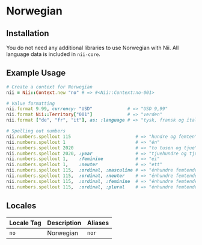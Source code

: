 <!-- This file has been generated. Source: languages/_template.md.erb -->

# Norwegian

## Installation

You do not need any additional libraries to use Norwegian with Nii.
All language data is included in `nii-core`.

## Example Usage

``` ruby
# Create a context for Norwegian
nii = Nii::Context.new "no" # => #<Nii::Context:no-001>

# Value formatting
nii.format 9.99, currency: "USD"             # => "USD 9,99"
nii.format Nii::Territory["001"]             # => "verden"
nii.format ["de", "fr", "it"], as: :language # => "tysk, fransk og italiensk"

# Spelling out numbers
nii.numbers.spellout 115                        # => "hundre og femten"
nii.numbers.spellout 1                          # => "én"
nii.numbers.spellout 2020                       # => "to tusen og tjue"
nii.numbers.spellout 2020, :year                # => "tjue­hundre og tjue"
nii.numbers.spellout 1,    :feminine            # => "ei"
nii.numbers.spellout 1,    :neuter              # => "ett"
nii.numbers.spellout 115,  :ordinal, :masculine # => "én­hundre femtende"
nii.numbers.spellout 115,  :ordinal, :neuter    # => "én­hundre femtende"
nii.numbers.spellout 115,  :ordinal, :feminine  # => "én­hundre femtende"
nii.numbers.spellout 115,  :ordinal, :plural    # => "én­hundre femtende"
```


## Locales

<table>
  <thead>
    <tr>
      <th>Locale Tag</th>
      <th>Description</th>
      <th>Aliases</th>
    </tr>
  </thead>
  <tbody>
    <tr>
      <td><code>no</code></td>
      <td>Norwegian</td>
      <td><code>nor</code></td>
    </tr>
  </tbody>
</table>

